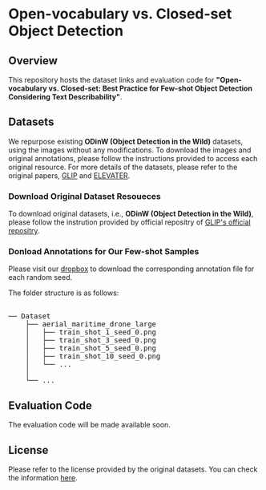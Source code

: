 # Open-vocabulary vs. Closed-set Object Detection


## Overview
This repository hosts the dataset links and evaluation code for **"Open-vocabulary vs. Closed-set: Best Practice for Few-shot Object Detection Considering Text Describability"**. 


## Datasets
We repurpose existing **ODinW (Object Detection in the Wild)** datasets, using the images without any modifications. To download the images and original annotations, please follow the instructions provided to access each original resource.
For more details of the datasets, please refer to the original papers, [GLIP](https://arxiv.org/abs/2112.03857) and [ELEVATER](https://arxiv.org/abs/2204.08790). 


### Download Original Dataset Resoueces
To download original datasets, i.e., **ODinW (Object Detection in the Wild)**, please follow the instrution provided by official repositry of [GLIP's official repositry](https://github.com/microsoft/GLIP).


### Donload Annotations for Our Few-shot Samples 

Please visit our [dropbox](https://www.dropbox.com/scl/fo/18rdkaxwvvc4xw584hx9c/AN5dHc-3k9etlbtX9eMpgYc?rlkey=ryfnxyfzch1fmc5ms501sadbu&st=hox2q01i&dl=0) to download the corresponding annotation file for each random seed.
                           
The folder structure is as follows:

<pre>

── Dataset
    ├── aerial_maritime_drone_large
    │   ├── train_shot_1_seed_0.png
    │   ├── train_shot_3_seed_0.png
    │   ├── train_shot_5_seed_0.png
    │   ├── train_shot_10_seed_0.png
    │   └── ...
    │
    └── ...
</pre>

## Evaluation Code
The evaluation code will be made available soon.


## License
Please refer to the license provided by the original datasets. You can check the information [here](https://public.roboflow.com/object-detection).